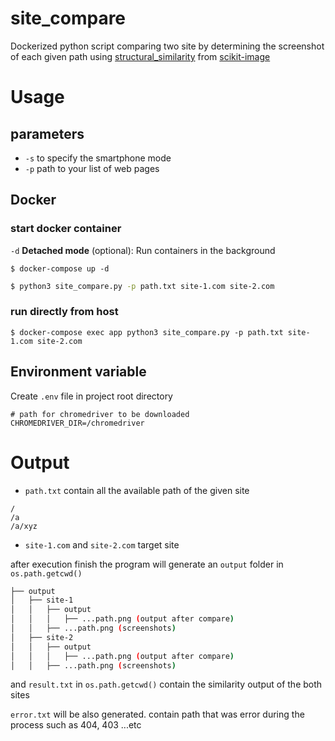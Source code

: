 # site_compare
Dockerized python script comparing two site by determining the screenshot of each given path using [structural_similarity](https://github.com/scikit-image/scikit-image/blob/master/skimage/metrics/_structural_similarity.py) from [scikit-image](https://scikit-image.org)

# Usage
## parameters
* `-s` to specify the smartphone mode
* `-p` path to your list of web pages

## Docker

### start docker container

`-d` **Detached mode** (optional): Run containers in the background
```console
$ docker-compose up -d
```

```bash
$ python3 site_compare.py -p path.txt site-1.com site-2.com
```

### run directly from host
```console
$ docker-compose exec app python3 site_compare.py -p path.txt site-1.com site-2.com
```

## Environment variable
Create `.env` file in project root directory
```
# path for chromedriver to be downloaded
CHROMEDRIVER_DIR=/chromedriver
```

# Output

* `path.txt` contain all the available path of the given site
```
/
/a
/a/xyz
```
* `site-1.com` and `site-2.com` target site

after execution finish the program will generate an `output` folder in `os.path.getcwd()`

```bash
├── output
│   ├── site-1
│   │   ├── output
│   │   │   ├── ...path.png (output after compare)
│   │   ├── ...path.png (screenshots)
│   ├── site-2
│   │   ├── output
│   │   │   ├── ...path.png (output after compare)
│   │   ├── ...path.png (screenshots)
```
and `result.txt` in `os.path.getcwd()` contain the similarity output of the both sites

`error.txt` will be also generated. contain path that was error during the process such as 404, 403 ...etc
